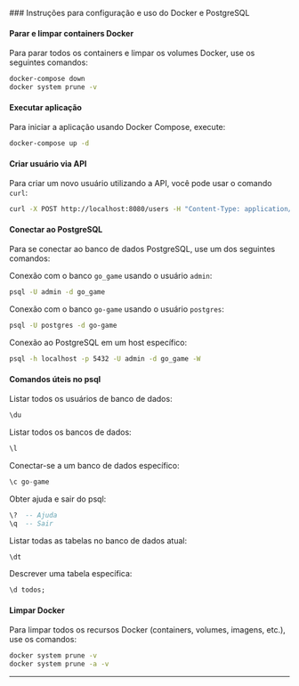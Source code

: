 \### Instruções para configuração e uso do Docker e PostgreSQL

#### Parar e limpar containers Docker

Para parar todos os containers e limpar os volumes Docker, use os seguintes comandos:
```bash
docker-compose down
docker system prune -v
```

#### Executar aplicação

Para iniciar a aplicação usando Docker Compose, execute:
```bash
docker-compose up -d
```

#### Criar usuário via API

Para criar um novo usuário utilizando a API, você pode usar o comando `curl`:
```bash
curl -X POST http://localhost:8080/users -H "Content-Type: application/json" -d '{"name":"João Silva","email":"joaosilva@example.com","password":"senha123"}'
```

#### Conectar ao PostgreSQL

Para se conectar ao banco de dados PostgreSQL, use um dos seguintes comandos:

Conexão com o banco `go_game` usando o usuário `admin`:
```bash
psql -U admin -d go_game
```

Conexão com o banco `go-game` usando o usuário `postgres`:
```bash
psql -U postgres -d go-game
```

Conexão ao PostgreSQL em um host específico:
```bash
psql -h localhost -p 5432 -U admin -d go_game -W
```

#### Comandos úteis no psql

Listar todos os usuários de banco de dados:
```sql
\du
```

Listar todos os bancos de dados:
```sql
\l
```

Conectar-se a um banco de dados específico:
```sql
\c go-game
```

Obter ajuda e sair do psql:
```sql
\?  -- Ajuda
\q  -- Sair
```

Listar todas as tabelas no banco de dados atual:
```sql
\dt
```

Descrever uma tabela específica:
```sql
\d todos;
```

#### Limpar Docker

Para limpar todos os recursos Docker (containers, volumes, imagens, etc.), use os comandos:
```bash
docker system prune -v
docker system prune -a -v
```

---

